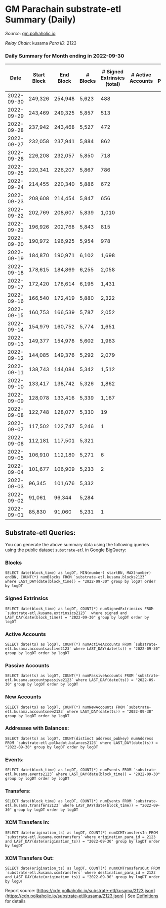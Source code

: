 # GM Parachain substrate-etl Summary (Daily)

_Source_: [gm.polkaholic.io](https://gm.polkaholic.io)

*Relay Chain*: kusama
*Para ID*: 2123



### Daily Summary for Month ending in 2022-09-30


| Date | Start Block | End Block | # Blocks | # Signed Extrinsics (total) | # Active Accounts | # Passive | # New | # Addresses with Balances | # Events | # Transfers | # XCM Transfers In | # XCM Transfers Out | Issues | 
| ---- | ----------- | --------- | -------- | --------------------------- | ----------------- | --------- | ----- | ------------------------- | -------- | ----------- | ------------------ | ------------------- | ------ |
| 2022-09-30 | 249,326 | 254,948 | 5,623 | 488 |  |  |  | 9,025 | 28,215 | 4,706  |   |   |  |
| 2022-09-29 | 243,469 | 249,325 | 5,857 | 513 |  |  |  |  | 26,447 | 5,593  |   |   |  |
| 2022-09-28 | 237,942 | 243,468 | 5,527 | 472 |  |  |  |  | 30,070 | 5,249  |   |   |  |
| 2022-09-27 | 232,058 | 237,941 | 5,884 | 862 |  |  |  |  | 35,195 | 6,700  |   |   |  |
| 2022-09-26 | 226,208 | 232,057 | 5,850 | 718 |  |  |  |  | 32,737 | 6,936  |   |   |  |
| 2022-09-25 | 220,341 | 226,207 | 5,867 | 786 |  |  |  |  | 36,803 | 5,895  |   |   |  |
| 2022-09-24 | 214,455 | 220,340 | 5,886 | 672 |  |  |  |  | 29,574 | 5,341  |   |   |  |
| 2022-09-23 | 208,608 | 214,454 | 5,847 | 656 |  |  |  |  | 30,630 | 6,737  |   |   |  |
| 2022-09-22 | 202,769 | 208,607 | 5,839 | 1,010 |  |  |  |  | 33,308 | 6,892  |   |   |  |
| 2022-09-21 | 196,926 | 202,768 | 5,843 | 815 |  |  |  |  | 37,265 | 8,744  |   |   |  |
| 2022-09-20 | 190,972 | 196,925 | 5,954 | 978 |  |  |  |  | 40,211 | 9,162  |   |   |  |
| 2022-09-19 | 184,870 | 190,971 | 6,102 | 1,698 |  |  |  |  | 45,459 | 10,816  |   |   |  |
| 2022-09-18 | 178,615 | 184,869 | 6,255 | 2,058 |  |  |  |  | 55,260 | 10,112  |   |   |  |
| 2022-09-17 | 172,420 | 178,614 | 6,195 | 1,431 |  |  |  |  | 38,234 | 8,289  |   |   |  |
| 2022-09-16 | 166,540 | 172,419 | 5,880 | 2,322 |  |  |  |  | 51,464 | 9,206  |   |   |  |
| 2022-09-15 | 160,753 | 166,539 | 5,787 | 2,052 |  |  |  |  | 43,440 | 9,004  |   |   |  |
| 2022-09-14 | 154,979 | 160,752 | 5,774 | 1,651 |  |  |  |  | 133,178 | 7,990  |   |   |  |
| 2022-09-13 | 149,377 | 154,978 | 5,602 | 1,963 |  |  |  |  | 74,823 | 15,402  |   |   |  |
| 2022-09-12 | 144,085 | 149,376 | 5,292 | 2,079 |  |  |  |  | 48,303 | 9,155  |   |   |  |
| 2022-09-11 | 138,743 | 144,084 | 5,342 | 1,512 |  |  |  |  | 33,937 | 6,879  |   |   |  |
| 2022-09-10 | 133,417 | 138,742 | 5,326 | 1,862 |  |  |  |  | 36,979 | 6,950  |   |   |  |
| 2022-09-09 | 128,078 | 133,416 | 5,339 | 1,167 |  |  |  |  | 26,698 | 2,571  |   |   |  |
| 2022-09-08 | 122,748 | 128,077 | 5,330 | 19 |  |  |  |  | 11,153 | 349  |   |   |  |
| 2022-09-07 | 117,502 | 122,747 | 5,246 | 1 |  |  |  |  | 10,540 | 31  |   |   |  |
| 2022-09-06 | 112,181 | 117,501 | 5,321 |  |  |  |  |  | 10,653 |   |   |   |  |
| 2022-09-05 | 106,910 | 112,180 | 5,271 | 6 |  |  |  |  | 10,718 | 126  |   |   |  |
| 2022-09-04 | 101,677 | 106,909 | 5,233 | 2 |  |  |  |  | 10,547 | 61  |   |   |  |
| 2022-09-03 | 96,345 | 101,676 | 5,332 |  |  |  |  |  | 10,675 |   |   |   |  |
| 2022-09-02 | 91,061 | 96,344 | 5,284 |  |  |  |  |  | 10,578 |   |   |   |  |
| 2022-09-01 | 85,830 | 91,060 | 5,231 | 1 |  |  |  |  | 10,507 | 30  |   |   |  |

## Substrate-etl Queries:
You can generate the above summary data using the following queries using the public dataset `substrate-etl` in Google BigQuery:


### Blocks
```
SELECT date(block_time) as logDT, MIN(number) startBN, MAX(number) endBN, COUNT(*) numBlocks FROM `substrate-etl.kusama.blocks2123`  where LAST_DAY(date(block_time)) = "2022-09-30" group by logDT order by logDT
```


### Signed Extrinsics
```
SELECT date(block_time) as logDT, COUNT(*) numSignedExtrinsics FROM `substrate-etl.kusama.extrinsics2123`  where signed and LAST_DAY(date(block_time)) = "2022-09-30" group by logDT order by logDT
```


### Active Accounts
```
SELECT date(ts) as logDT, COUNT(*) numActiveAccounts FROM `substrate-etl.kusama.accountsactive2123` where LAST_DAY(date(ts)) = "2022-09-30" group by logDT order by logDT
```


### Passive Accounts
```
SELECT date(ts) as logDT, COUNT(*) numPassiveAccounts FROM `substrate-etl.kusama.accountspassive2123` where LAST_DAY(date(ts)) = "2022-09-30" group by logDT order by logDT
```


### New Accounts
```
SELECT date(ts) as logDT, COUNT(*) numNewAccounts FROM `substrate-etl.kusama.accountsnew2123` where LAST_DAY(date(ts)) = "2022-09-30" group by logDT order by logDT
```


### Addresses with Balances:
```
SELECT date(ts) as logDT, COUNT(distinct address_pubkey) numAddress FROM `substrate-etl.polkadot.balances2123` where LAST_DAY(date(ts)) = "2022-09-30" group by logDT order by logDT
```


### Events:
```
SELECT date(block_time) as logDT, COUNT(*) numEvents FROM `substrate-etl.kusama.events2123` where LAST_DAY(date(block_time)) = "2022-09-30" group by logDT order by logDT
```


### Transfers:
```
SELECT date(block_time) as logDT, COUNT(*) numEvents FROM `substrate-etl.kusama.transfers2123` where LAST_DAY(date(block_time)) = "2022-09-30" group by logDT order by logDT
```


### XCM Transfers In:
```
SELECT date(origination_ts) as logDT, COUNT(*) numXCMTransfersIn FROM `substrate-etl.kusama.xcmtransfers` where origination_para_id = 2123 and LAST_DAY(date(origination_ts)) = "2022-09-30" group by logDT order by logDT
```


### XCM Transfers Out:
```
SELECT date(origination_ts) as logDT, COUNT(*) numXCMTransfersOut FROM `substrate-etl.kusama.xcmtransfers` where destination_para_id = 2123 and LAST_DAY(date(origination_ts)) = "2022-09-30" group by logDT order by logDT
```



Report source: [https://cdn.polkaholic.io/substrate-etl/kusama/2123.json](https://cdn.polkaholic.io/substrate-etl/kusama/2123.json) | See [Definitions](/DEFINITIONS.md) for details
